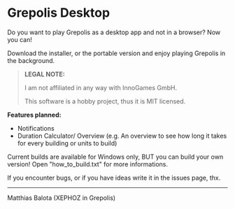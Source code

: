 # Grepolis Desktop
Do you want to play Grepolis as a desktop app and not in a browser? Now you can!

Download the installer, or the portable version and enjoy playing Grepolis in the background.

> **LEGAL NOTE:**
>
> I am not affiliated in any way with InnoGames GmbH.
>
> This software is a hobby project, thus it is MIT licensed.



 **Features planned:**
 - Notifications
 - Duration Calculator/ Overview (e.g. An overview to see how long it takes for every building or units to build)

Current builds are available for Windows only, BUT you can build your own version! Open "how_to_build.txt" for more informations.

If you encounter bugs, or if you have ideas write it in the issues page, thx.
___
Matthias Balota (XEPHOZ in Grepolis)
